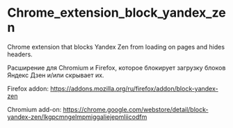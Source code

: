 # Chrome_extension_block_yandex_zen
Chrome extension that blocks Yandex Zen from loading on pages and hides headers.

Расширение для Chromium и Firefox, которое блокирует загрузку блоков Яндекс Дзен и/или скрывает их.

Firefox addon: https://addons.mozilla.org/ru/firefox/addon/block-yandex-zen

Chromium add-on: https://chrome.google.com/webstore/detail/block-yandex-zen/lkgpcmngelmpmiggaliejepmliicodfm
